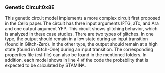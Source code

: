 ### Genetic Circuit0x8E
This genetic circuit model implements a more complex circuit first proposed in the Cello paper. The circuit has three input arguments IPTG, aTc, and Ara and one output argument YFP. 
This circuit shows glitching behavior, which is analyzed in these case studies. There are two types of glitches. In one type, the output should remain in a low state during an input transition (found in Glitch-Zero). In the other type, the output should remain at a high state (found in Glitch-One) during an input transition.
The corresponding properties file (csl-file) can also be found in the mentioned folders. In addition, each model shows in line 4 of the code the probability that is expected to be calculated by STAMINA. 


